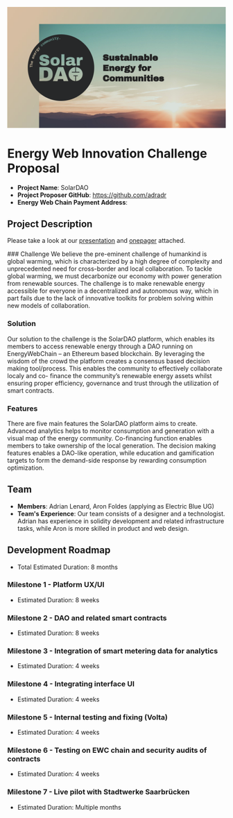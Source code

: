 ![SolarDAO](https://github.com/adradr/challenge/blob/master/applications/SolarDAO%20header.png "SolarDAO")
# Energy Web Innovation Challenge Proposal
* **Project Name**: SolarDAO
* **Project Proposer GitHub**: https://github.com/adradr
* **Energy Web Chain Payment Address**: 

## Project Description

Please take a look at our [presentation](https://github.com/adradr/challenge/blob/master/applications/Solar%20DAO%20Pitch.pdf) and [onepager](https://github.com/adradr/challenge/blob/master/applications/SolarDAO%20One%20pager.pdf) attached.

### Challenge
We believe the pre-eminent challenge of humankind is global warming, which is characterized by a high degree of complexity and unprecedented need for cross-border and local collaboration. To tackle global warming, we must decarbonize our economy with power generation from renewable sources. The challenge is to make renewable energy accessible for everyone in a decentralized and autonomous way, which in part fails due to the lack of innovative toolkits for problem solving within new models of collaboration.
### Solution
Our solution to the challenge is the SolarDAO platform, which enables its members to access renewable energy through a DAO running on EnergyWebChain – an Ethereum based blockchain. By leveraging the wisdom of the crowd the platform creates a consensus based decision making tool/process. This enables the community to effectively collaborate localy and co- finance the community’s renewable energy assets whilst ensuring proper efficiency, governance and trust through the utilization of smart contracts.
### Features
There are five main features the SolarDAO platform aims to create. Advanced analytics helps to monitor consumption and generation with a visual map of the energy community. Co-financing function enables members to take ownership of the local generation. The decision making features enables a DAO-like operation, while education and gamification targets to form the demand-side response by rewarding consumption optimization.

## Team
* **Members**: Adrian Lenard, Aron Foldes (applying as Electric Blue UG)
* **Team's Experience**:
Our team consists of a designer and a technologist. Adrian has experience in solidity development and related infrastructure tasks, while Aron is more skilled in product and web design. 

## Development Roadmap
* Total Estimated Duration: 8 months

### Milestone 1 - Platform UX/UI
* Estimated Duration: 8 weeks

### Milestone 2 - DAO and related smart contracts
* Estimated Duration: 8 weeks

### Milestone 3 - Integration of smart metering data for analytics
* Estimated Duration: 4 weeks

### Milestone 4 - Integrating interface UI
* Estimated Duration: 4 weeks

### Milestone 5 - Internal testing and fixing (Volta)
* Estimated Duration: 4 weeks

### Milestone 6 - Testing on EWC chain and security audits of contracts
* Estimated Duration: 4 weeks

### Milestone 7 - Live pilot with Stadtwerke Saarbrücken
* Estimated Duration: Multiple months

